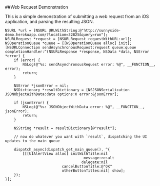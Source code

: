 ##Web Request Demonstration

This is a simple demonstration of submitting a web request from an iOS application, and parsing the resulting JSON.

    NSURL *url = [NSURL URLWithString:@"http://sunnyside-demo.herokuapp.com/?location=32825&query=run"];
    NSURLRequest *request = [NSURLRequest requestWithURL:url];
    NSOperationQueue *queue = [[NSOperationQueue alloc] init];
    [NSURLConnection sendAsynchronousRequest:request queue:queue completionHandler:^(NSURLResponse *response, NSData *data, NSError *error) {
        if (error) {
            NSLog(@"%s: sendAsynchronousRequest error: %@", __FUNCTION__, error);
            return;
        }

        NSError *jsonError = nil;
        NSDictionary *resultDictionary = [NSJSONSerialization JSONObjectWithData:data options:0 error:&jsonError];

        if (jsonError) {
            NSLog(@"%s: JSONObjectWithData error: %@", __FUNCTION__, jsonError);
            return;
        }

        NSString *result = resultDictionary[@"result"];

        // now do whatever you want with `result`, dispatching the UI updates to the main queue

        dispatch_async(dispatch_get_main_queue(), ^{
            [[[UIAlertView alloc] initWithTitle:nil
                                        message:result
                                       delegate:nil
                              cancelButtonTitle:@"OK"
                              otherButtonTitles:nil] show];
        });
    }];
